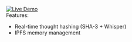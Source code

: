 [![Live Demo](https://img.shields.io/badge/Demo-Jocker_Protocol-6e48aa?style=for-the-badge&logo=github)](https://github.com/fatbrain1/jocker-core)  
Features:  
- Real-time thought hashing (SHA-3 + Whisper)  
- IPFS memory management  

